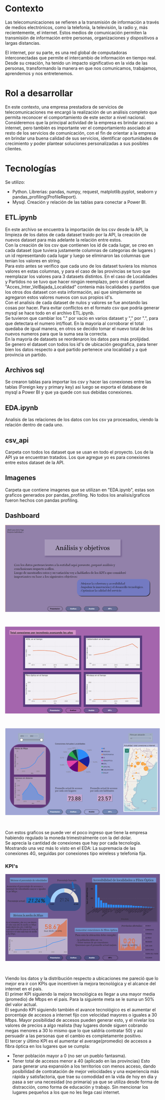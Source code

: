 # **Contexto**
Las telecomunicaciones se refieren a la transmisión de información a través de medios electrónicos, como la telefonía, la televisión, la radio y, más recientemente, el internet. Estos medios de comunicación permiten la transmisión de información entre personas, organizaciones y dispositivos a largas distancias.<br>

El internet, por su parte, es una red global de computadoras interconectadas que permite el intercambio de información en tiempo real. Desde su creación, ha tenido un impacto significativo en la vida de las personas, transformando la manera en que nos comunicamos, trabajamos, aprendemos y nos entretenemos.

# **Rol a desarrollar**

En este contexto, una empresa prestadora de servicios de telecomunicaciones me encargó la realización de un análisis completo que permita reconocer el comportamiento de este sector a nivel nacional. Consideremos que la principal actividad de la empresa es brindar acceso a internet, pero también es importante ver el comportamiento asociado al resto de los servicios de comunicación, con el fin de orientar a la empresa en brindar una buena calidad de sus servicios, identificar oportunidades de crecimiento y poder plantear soluciones personalizadas a sus posibles clientes.

# **Tecnologías**
Se utilizo:<br>
- Python. Librerias: pandas, numpy, request, matplotlib.pyplot, seaborn y pandas_profiling(ProfileReport).
- Mysql. Creación y relación de las tablas para conectar a Power BI.

## **ETL.ipynb**
En este archivo se encuentra la importación de los csv desde la API, la limpieza de los datos de cada dataset traido por la API, la creación de nuevos dataset para más adelante la relación entre estos.<br>
Con la creación de los csv que contienen los id de cada lugar, se creo en cada dataset (que tuviera justamente columnas de categorias de lugares ) un id representando cada lugar y luego se eliminaron las columnas que tenian los valores en string.<br>
Para esto antes se verifico que cada uno de los dataset tuviera los mismos valores en estas columnas, y para el caso de las provincias se tuvo que reemplazar los valores para 3 datasets distintos. En el caso de Localidades y Partidos no se tuvo que hacer ningún reemplazo, pero si el dataset "Acces_Inter_VelBajada_Localidad" contenia más localidades y partidos que los otros dos dataset con esta información, asi que simplemente se agregaron estos valores nuevos con sus propios id's.<br>
Con el analisis de cada dataset de nulos y valores se fue anotando las cosas por hacer. Para evitar conflictos en el formato csv que podría generar mysql se hace todo en el archivo ETL.ipynb.<br>
Se tuvieron que cambiar los "." por vacio en varios dataset y "," por ".", para que detectara el numero int/float. En la mayoria al corroborar el total quedaba de igual manera, en otros se decidio tomar el nuevo total de los nuevos numeros para que la suma sea la correcta.<br>
En la mayoria de datasets se reordenaron los datos para más prolijidad.<br>
Se genero el dataset con todos los id's de ubicación geografica, para tener bien los datos respecto a qué partido pertenece una localidad y a qué provincia un partido.

## **Archivos sql**
Se crearon tablas para importar los csv y hacer las conexiones entre las tablas (Foreign key y primary key) asi luego se exporta el database de mysql a Power BI y que ya quede con sus debidas conexiones.<br>

## **EDA.ipynb**
Analisis de las relaciones de los datos con los csv ya procesados, viendo la relación dentro de cada uno.<br>

## **csv_api**
Carpeta con todos los dataset que se usan en todo el proyecto. Los de la API ya se encuentran tratados. Los que agregue yo es para conexiones entre estos dataset de la API.

## **Imagenes**
Carpeta que contiene imagenes que se utilizan en "EDA.ipynb", estas son graficos generados por pandas_profiling. No todos los analisis/graficos fueron hechos con pandas profiling.

## Dashboard

<p align="center">
<img src=Imagenes\Presentacion.png >
</p>
<br>

<p align="center">
<img src=Imagenes\dashboard.png >
</p>
<br>

<p align="center">
<img src=Imagenes\Analisis.png >
</p>
<br>

Con estos graficos se puede ver el poco ingreso que tiene la empresa habiendo regulado la moneda trimestralmente con la del dolar.<br>
Se aprecia la cantidad de conexiones que hay por cada tecnología. Mostrando una vez más lo visto en el EDA: La supremacia de las conexiones 4G, seguidas por conexiones tipo wireless y telefonia fija.<br>


### KPI's

<p align="center">
<img src=Imagenes\Kpi.png >
</p>
<br>

Viendo los datos y la distribución respecto a ubicaciones me pareció que lo mejor era ir con KPIs que incentiven la mejora tecnológica y el alcance del internet en el país.<br>
El primer KPI siguiendo la mejora tecnológica es llegar a una mayor media (promedio) de Mbps en el país. Para la siguiente meta se le suma un 50% del valor actual.<br>
El segundo KPI siguiendo también el avance tecnológico es el aumentar el porcentaje de accesos a internet fijo con velocidad mayores o iguales a 30 Mbps. Mayor posibilidad de accesos pueden generar esto, y el nivelar los valores de precios a algo realista (hay lugares donde siguen cobrando megas menores a 30 lo mismo que lo que saldría contratar 50) y asi persuadir a las personas que el cambio es completamente positivo.<br>
El tercer y último KPI es el aumentar el average(promedio) de accesos a fibra óptica en los lugares que se cumpla:
- Tener población mayor a 0 (no ser un pueblo fantasma).
- Tener total de accesos menor a 40 (aplicado en las provincias)
Esto para generar una expansión a los territorios con menos acceso, dando posibilidad de contratación de mejor velocidades y una experiencia más rápida y satisfactoria, que trae su comodidad en la vida de hoy en día y pasa a ser una necesidad (no primaria) ya que se utiliza desde forma de distracción, como forma de educación y trabajo. Sin mencionar los lugares pequeños a los que no les llega casi internet.
